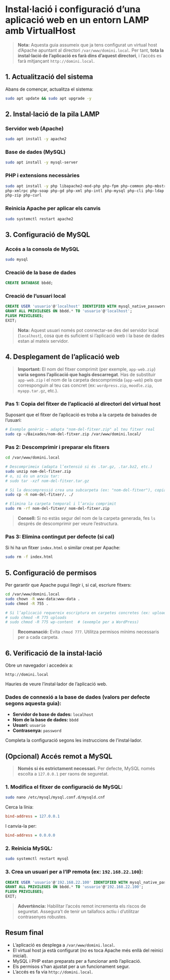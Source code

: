 # Instal·lació i configuració d’una aplicació web en un entorn LAMP amb VirtualHost

> **Nota:** Aquesta guia assumeix que ja tens configurat un virtual host d’Apache apuntant al directori `/var/www/domini.local`. Per tant, **tota la instal·lació de l’aplicació es farà dins d’aquest directori**, i l’accés es farà mitjançant `http://domini.local`.

## 1. Actualització del sistema

Abans de començar, actualitza el sistema:

```bash
sudo apt update && sudo apt upgrade -y
```

## 2. Instal·lació de la pila LAMP

### Servidor web (Apache)
```bash
sudo apt install -y apache2
```

### Base de dades (MySQL)
```bash
sudo apt install -y mysql-server
```

### PHP i extensions necessàries
```bash
sudo apt install -y php libapache2-mod-php php-fpm php-common php-mbstring \
php-xmlrpc php-soap php-gd php-xml php-intl php-mysql php-cli php-ldap \
php-zip php-curl
```

### Reinicia Apache per aplicar els canvis
```bash
sudo systemctl restart apache2
```

## 3. Configuració de MySQL

### Accés a la consola de MySQL
```bash
sudo mysql
```

### Creació de la base de dades
```sql
CREATE DATABASE bbdd;
```

### Creació de l’usuari local
```sql
CREATE USER 'usuario'@'localhost' IDENTIFIED WITH mysql_native_password BY 'password';
GRANT ALL PRIVILEGES ON bbdd.* TO 'usuario'@'localhost';
FLUSH PRIVILEGES;
EXIT;
```

> **Nota:** Aquest usuari només pot connectar-se des del servidor local (`localhost`), cosa que és suficient si l’aplicació web i la base de dades estan al mateix servidor.

## 4. Desplegament de l’aplicació web

> **Important:** El nom del fitxer comprimit (per exemple, `app-web.zip`) **varia segons l’aplicació que hagis descarregat**. Has de substituir `app-web.zip` i el nom de la carpeta descomprimida (`app-web`) pels que corresponguin al teu cas concret (ex: `wordpress.zip`, `moodle.zip`, `myapp.tar.gz`, etc.).

### Pas 1: Copia del fitxer de l’aplicació al directori del virtual host

Suposant que el fitxer de l’aplicació es troba a la carpeta de baixades de l’usuari:

```bash
# Exemple genèric – adapta "nom-del-fitxer.zip" al teu fitxer real
sudo cp ~/Baixades/nom-del-fitxer.zip /var/www/domini.local/
```

### Pas 2: Descomprimir i preparar els fitxers

```bash
cd /var/www/domini.local

# Descomprimeix (adapta l’extensió si és .tar.gz, .tar.bz2, etc.)
sudo unzip nom-del-fitxer.zip
# o, si és un arxiu tar:
# sudo tar -xzf nom-del-fitxer.tar.gz

# Si la descompressió crea una subcarpeta (ex: "nom-del-fitxer"), copia el seu contingut a l’arrel
sudo cp -R nom-del-fitxer/. ./

# Elimina la carpeta temporal i l’arxiu comprimit
sudo rm -rf nom-del-fitxer/ nom-del-fitxer.zip
```

> **Consell:** Si no estàs segur del nom de la carpeta generada, fes `ls` després de descomprimir per veure l’estructura.

### Pas 3: Elimina contingut per defecte (si cal)

Si hi ha un fitxer `index.html` o similar creat per Apache:

```bash
sudo rm -f index.html
```

## 5. Configuració de permisos

Per garantir que Apache pugui llegir i, si cal, escriure fitxers:

```bash
cd /var/www/domini.local
sudo chown -R www-data:www-data .
sudo chmod -R 755 .

# Si l’aplicació requereix escriptura en carpetes concretes (ex: uploads, cache, logs):
# sudo chmod -R 775 uploads
# sudo chmod -R 775 wp-content  # (exemple per a WordPress)
```

> **Recomanació:** Evita `chmod 777`. Utilitza permisos mínims necessaris per a cada carpeta.

## 6. Verificació de la instal·lació

Obre un navegador i accedeix a:

```
http://domini.local
```

Hauries de veure l’instal·lador de l’aplicació web.

### Dades de connexió a la base de dades (valors per defecte segons aquesta guia):

- **Servidor de base de dades:** `localhost`
- **Nom de la base de dades:** `bbdd`
- **Usuari:** `usuario`
- **Contrasenya:** `password`

Completa la configuració segons les instruccions de l’instal·lador.

## (Opcional) Accés remot a MySQL

> **Només si és estrictament necessari.** Per defecte, MySQL només escolta a `127.0.0.1` per raons de seguretat.

### 1. Modifica el fitxer de configuració de MySQL:
```bash
sudo nano /etc/mysql/mysql.conf.d/mysqld.cnf
```

Cerca la línia:
```ini
bind-address = 127.0.0.1
```

I canvia-la per:
```ini
bind-address = 0.0.0.0
```

### 2. Reinicia MySQL:
```bash
sudo systemctl restart mysql
```

### 3. Crea un usuari per a l’IP remota (ex: `192.168.22.100`):
```sql
CREATE USER 'usuario'@'192.168.22.100' IDENTIFIED WITH mysql_native_password BY 'password';
GRANT ALL PRIVILEGES ON bbdd.* TO 'usuario'@'192.168.22.100';
FLUSH PRIVILEGES;
EXIT;
```

> **Advertència:** Habilitar l’accés remot incrementa els riscos de seguretat. Assegura’t de tenir un tallafocs actiu i d’utilitzar contrasenyes robustes.

## Resum final

- L’aplicació es desplega a `/var/www/domini.local`.
- El virtual host ja està configurat (no es toca Apache més enllà del reinici inicial).
- MySQL i PHP estan preparats per a funcionar amb l’aplicació.
- Els permisos s’han ajustat per a un funcionament segur.
- L’accés es fa via `http://domini.local`.
